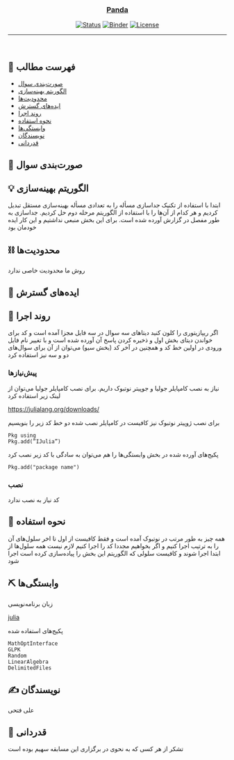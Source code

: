 <p align="center">
  <a href="" rel="noopener">
</p>
<h3 align="center">Panda</h3>

<div align="center">

  [![Status](https://img.shields.io/badge/status-active-success.svg)]() 
  [![Binder](https://mybinder.org/badge_logo.svg)](https://mybinder.org/v2/gh/mtefagh/demos/HEAD)
  [![License](https://img.shields.io/badge/license-GPL-blue.svg)](https://github.com/mtefagh/demos/blob/master/LICENSE)

</div>

---

<p align="center"> 
    <br> 
</p>

## 📝 فهرست مطالب
- [صورت‌بندی سوال](#problem_statement)
- [الگوریتم بهینه‌سازی](#idea)
- [محدودیت‌ها](#limitations)
- [ایده‌های گسترش](#future_scope)
- [روند اجرا](#getting_started)
- [نحوه استفاده](#usage)
- [وابستگی‌ها](#tech_stack)
- [نویسندگان](#authors)
- [قدردانی](#acknowledgments)

## 🧐 صورت‌بندی سوال <a name = "problem_statement"></a>

## 💡 الگوریتم بهینه‌سازی <a name = "idea"></a>
ابتدا با استفاده از تکنیک جدا‌سازی مسأله را به تعدادی مسأله بهینه‌سازی مستقل تبدیل کردیم و هر کدام از آن‌ها را با استفاده از الگوریتم مرحله دوم حل کردیم. جدا‌سازی به طور مفصل در گزارش آورده شده است. برای این بخش منبعی نداشتیم و این کار ایده خودمان بود 

## ⛓️ محدودیت‌ها <a name = "limitations"></a>
روش ما محدودیت خاصی ندارد
## 🚀 ایده‌های گسترش <a name = "future_scope"></a>

## 🏁 روند اجرا <a name = "getting_started"></a>
اگر ریپازیتوری را کلون کنید دیتاهای سه سوال در سه فایل مجزا آمده است و کد برای خواندن  دیتای بخش اول و ذخیره کردن پاسخ آن آورده شده است و با تغییر نام فایل ورودی در اولین خط کد و همچنین در آخر کد (بخش سیو) می‌توان از آن برای سوال‌های دو و سه نیز استفاده کرد 
### پیش‌نیازها

نیاز به نصب کامپایلر جولیا و جوپیتر نوتبوک داریم.
برای نصب کامپایلر جولیا می‌توان از لینک زیر استفاده کرد

https://julialang.org/downloads/

برای نصب ژوپیتر نوتبوک نیز کافیست در کامپایلر نصب شده دو خط کد زیر را بنویسیم

```
Pkg using
Pkg.add(”IJulia”)
```
پکیج‌های آورده شده در بخش وابستگی‌ها را هم می‌توان به سادگی با کد زیر نصب کرد

`Pkg.add("package name")`
### نصب
کد نیاز به نصب ندارد
## 🎈 نحوه استفاده <a name="usage"></a>
همه چیز به طور مرتب در نوتبوک آمده است و فقط کافیست از اول تا اخر سلول‌های آن را به ترتیب اجرا کنیم و اگر بخواهیم مجددا کد را اجرا کنیم لازم نیست همه سلول‌ها از ابتدا اجرا شوند و کافیست سلولی که الگوریتم این بخش را پیاده‌سازی کرده است اجرا شود
## ⛏️ وابستگی‌ها <a name = "tech_stack"></a>
زبان برنامه‌نویسی

[julia](https://julialang.org/)

پکیج‌های استفاده شده 
```
MathOptInterface
GLPK
Random
LinearAlgebra
DelimitedFiles
```
## ✍️ نویسندگان <a name = "authors"></a>
علی فتحی
## 🎉 قدردانی <a name = "acknowledgments"></a>
تشکر از هر کسی که به نحوی در برگزاری این مسابقه سهیم بوده است

